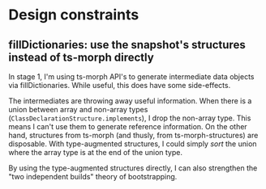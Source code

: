 # Design constraints

## fillDictionaries: use the snapshot's structures instead of ts-morph directly

In stage 1, I'm using ts-morph API's to generate intermediate data objects via fillDictionaries.  While useful, this does have some side-effects.

The intermediates are throwing away useful information.  When there is a union between array and non-array types (`ClassDeclarationStructure.implements`), I drop the non-array type.  This means I can't use them to generate reference information.  On the other hand, structures from ts-morph (and thusly, from ts-morph-structures) are disposable.  With type-augmented structures, I could simply _sort_ the union where the array type is at the end of the union type.

By using the type-augmented structures directly, I can also strengthen the "two independent builds" theory of bootstrapping.

